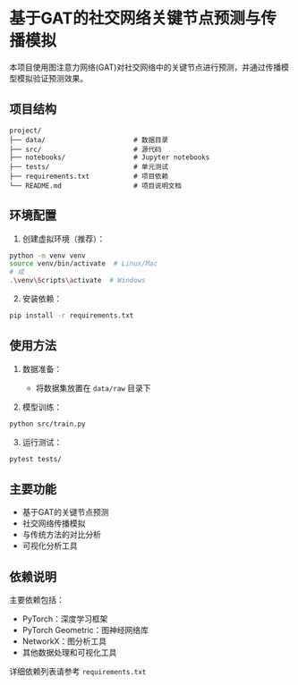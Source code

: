 # 基于GAT的社交网络关键节点预测与传播模拟

本项目使用图注意力网络(GAT)对社交网络中的关键节点进行预测，并通过传播模型模拟验证预测效果。

## 项目结构

```
project/
├── data/                      # 数据目录
├── src/                       # 源代码
├── notebooks/                 # Jupyter notebooks
├── tests/                     # 单元测试
├── requirements.txt           # 项目依赖
└── README.md                  # 项目说明文档
```

## 环境配置

1. 创建虚拟环境（推荐）：
```bash
python -m venv venv
source venv/bin/activate  # Linux/Mac
# 或
.\venv\Scripts\activate  # Windows
```

2. 安装依赖：
```bash
pip install -r requirements.txt
```

## 使用方法

1. 数据准备：
   - 将数据集放置在 `data/raw` 目录下

2. 模型训练：
```bash
python src/train.py
```

3. 运行测试：
```bash
pytest tests/
```

## 主要功能

- 基于GAT的关键节点预测
- 社交网络传播模拟
- 与传统方法的对比分析
- 可视化分析工具

## 依赖说明

主要依赖包括：
- PyTorch：深度学习框架
- PyTorch Geometric：图神经网络库
- NetworkX：图分析工具
- 其他数据处理和可视化工具

详细依赖列表请参考 `requirements.txt` 